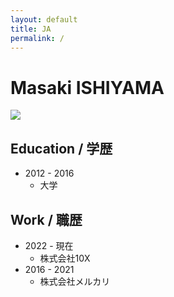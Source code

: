 ```yaml
---
layout: default
title: JA
permalink: /
---
```


# Masaki ISHIYAMA

![](https://www.gravatar.com/avatar/8238c3c0be55b887aa9d6d59bfefa504)

## Education / 学歴

- 2012 - 2016
    - 大学


## Work / 職歴

- 2022 - 現在
    - 株式会社10X
- 2016 - 2021
    - 株式会社メルカリ

